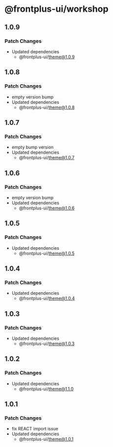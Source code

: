 # @frontplus-ui/workshop

## 1.0.9

### Patch Changes

- Updated dependencies
  - @frontplus-ui/theme@1.0.9

## 1.0.8

### Patch Changes

- empty version bump
- Updated dependencies
  - @frontplus-ui/theme@1.0.8

## 1.0.7

### Patch Changes

- empty bump version
- Updated dependencies
  - @frontplus-ui/theme@1.0.7

## 1.0.6

### Patch Changes

- empty version bump
- Updated dependencies
  - @frontplus-ui/theme@1.0.6

## 1.0.5

### Patch Changes

- Updated dependencies
  - @frontplus-ui/theme@1.0.5

## 1.0.4

### Patch Changes

- Updated dependencies
  - @frontplus-ui/theme@1.0.4

## 1.0.3

### Patch Changes

- Updated dependencies
  - @frontplus-ui/theme@1.0.3

## 1.0.2

### Patch Changes

- Updated dependencies
  - @frontplus-ui/theme@1.1.0

## 1.0.1

### Patch Changes

- fix REACT import issue
- Updated dependencies
  - @frontplus-ui/theme@1.0.1
